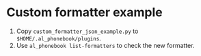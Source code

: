 # Custom formatter example

1. Copy `custom_formatter_json_example.py` to `$HOME/.al_phonebook/plugins`. 
2. Use `al_phonebook list-formatters` to check the new formatter.